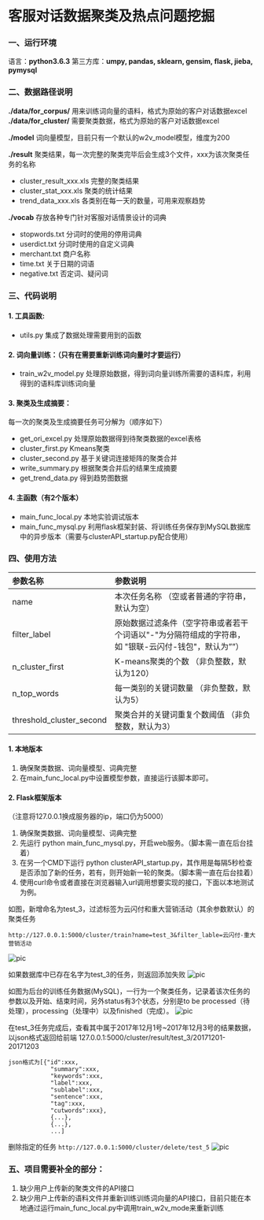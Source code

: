#  客服对话数据聚类及热点问题挖掘  

### 一、运行环境
语言：**python3.6.3**
第三方库：**umpy, pandas, sklearn, gensim, flask, jieba, pymysql**  

### 二、数据路径说明
**./data/for_corpus/** 用来训练词向量的语料，格式为原始的客户对话数据excel
**./data/for_cluster/** 需要聚类数据，格式为原始的客户对话数据excel



**./model** 词向量模型，目前只有一个默认的w2v_model模型，维度为200



**./result** 聚类结果，每一次完整的聚类完毕后会生成3个文件，xxx为该次聚类任务的名称
* cluster_result_xxx.xls 完整的聚类结果
* cluster_stat_xxx.xls 聚类的统计结果
* trend_data_xxx.xls 各类别在每一天的数量，可用来观察趋势




**./vocab** 存放各种专门针对客服对话情景设计的词典

* stopwords.txt 分词时的使用的停用词典
* userdict.txt 分词时使用的自定义词典
* merchant.txt 商户名称
* time.txt 关于日期的词语
* negative.txt 否定词、疑问词





### 三、代码说明

#### 1. 工具函数:
* utils.py 集成了数据处理需要用到的函数




#### 2. 词向量训练：（只有在需要重新训练词向量时才要运行）

* train_w2v_model.py 处理原始数据，得到词向量训练所需要的语料库，利用得到的语料库训练词向量




#### 3. 聚类及生成摘要：

每一次的聚类及生成摘要任务可分解为（顺序如下）

* get_ori_excel.py  处理原始数据得到待聚类数据的excel表格
* cluster_first.py  Kmeans聚类
* cluster_second.py  基于关键词连接矩阵的聚类合并
* write_summary.py  根据聚类合并后的结果生成摘要
* get_trend_data.py  得到趋势图数据




#### 4. 主函数（有2个版本）

* main_func_local.py 本地实验调试版本 
* main_func_mysql.py 利用flask框架封装、将训练任务保存到MySQL数据库中的异步版本（需要与clusterAPI_startup.py配合使用）



### 四、使用方法

| 参数名称                     | 参数说明                                     |
| :----------------------- | :--------------------------------------- |
| name                     | 本次任务名称 （空或者普通的字符串，默认为空）                  |
| filter_label             | 原始数据过滤条件（空字符串或者若干个词语以"-"为分隔符组成的字符串，如 "银联-云闪付-钱包"，默认为””） |
| n_cluster_first          | K-means聚类的个数 （非负整数，默认为120）               |
| n_top_words              | 每一类别的关键词数量  （非负整数，默认为5）                  |
| threshold_cluster_second | 聚类合并的关键词重复个数阈值  （非负整数，默认为3）              |

#### 1. 本地版本

1. 确保聚类数据、词向量模型、词典完整
2. 在main_func_local.py中设置模型参数，直接运行该脚本即可。




#### 2. Flask框架版本

（注意将127.0.0.1换成服务器的ip，端口仍为5000）

1. 确保聚类数据、词向量模型、词典完整
2. 先运行 python main_func_mysql.py，开启web服务。（脚本需一直在后台挂着）
3. 在另一个CMD下运行 python clusterAPI_startup.py，其作用是每隔5秒检查是否添加了新的任务，若有，则开始新一轮的聚类。（脚本需一直在后台挂着）
4. 使用curl命令或者直接在浏览器输入url调用想要实现的接口，下面以本地测试为例。




如图，新增命名为test_3，过滤标签为云闪付和重大营销活动（其余参数默认）的聚类任务

```http://127.0.0.1:5000/cluster/train?name=test_3&filter_lable=云闪付-重大营销活动```

![pic](https://github.com/Mathstao/Chat-Cluster/blob/master/pic_for_md/1.jpg)

如果数据库中已存在名字为test_3的任务，则返回添加失败
![pic](https://github.com/Mathstao/Chat-Cluster/blob/master/pic_for_md/2.png)

如图为后台的训练任务数据(MySQL)，一行为一个聚类任务，记录着该次任务的参数以及开始、结束时间，另外status有3个状态，分别是to be processed（待处理），processing（处理中）以及finished（完成）。
![pic](https://github.com/Mathstao/Chat-Cluster/blob/master/pic_for_md/3.png)

在test_3任务完成后，查看其中属于2017年12月1号~2017年12月3号的结果数据，以json格式返回给前端
127.0.0.1:5000/cluster/result/test_3/20171201-20171203
```
json格式为[{"id":xxx,
            "summary":xxx,
            "keywords":xxx,
            "label":xxx,
            "sublabel":xxx,
            "sentence":xxx,
            "tag":xxx,
            "cutwords":xxx},
            {...},
            {...},
            ...]
```
删除指定的任务
```http://127.0.0.1:5000/cluster/delete/test_5```
![pic](https://github.com/Mathstao/Chat-Cluster/blob/master/pic_for_md/4.png)

### 五、项目需要补全的部分：
1. 缺少用户上传新的聚类文件的API接口
2. 缺少用户上传新的语料文件并重新训练训练词向量的API接口，目前只能在本地通过运行main_func_local.py中调用train_w2v_mode来重新训练
